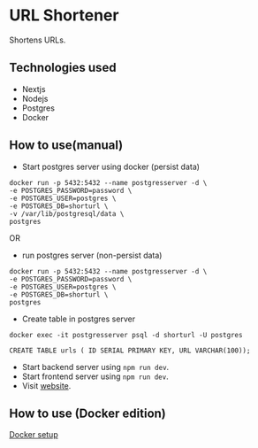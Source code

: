 # URL Shortener

Shortens URLs.

## Technologies used

- Nextjs
- Nodejs
- Postgres
- Docker

## How to use(manual)

- Start postgres server using docker
  (persist data)

```
docker run -p 5432:5432 --name postgresserver -d \
-e POSTGRES_PASSWORD=password \
-e POSTGRES_USER=postgres \
-e POSTGRES_DB=shorturl \
-v /var/lib/postgresql/data \
postgres
```

OR

- run postgres server
  (non-persist data)

```
docker run -p 5432:5432 --name postgresserver -d \
-e POSTGRES_PASSWORD=password \
-e POSTGRES_USER=postgres \
-e POSTGRES_DB=shorturl \
postgres
```

- Create table in postgres server

```
docker exec -it postgresserver psql -d shorturl -U postgres
```

```
CREATE TABLE urls ( ID SERIAL PRIMARY KEY, URL VARCHAR(100));
```

- Start backend server using `npm run dev`.
- Start frontend server using `npm run dev`.
- Visit [website](http://localhost:3000).

## How to use (Docker edition)

[Docker setup]()
